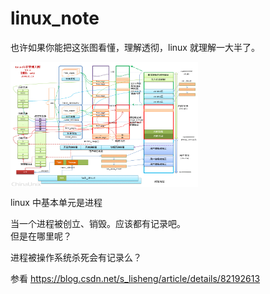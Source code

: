 # linux_note  
也许如果你能把这张图看懂，理解透彻，linux 就理解一大半了。

 <img src="./302233242843227.gif" width = "300" height = "200" alt="linux架构" align=center />



linux 中基本单元是进程  

当一个进程被创立、销毁。应该都有记录吧。  
但是在哪里呢？

进程被操作系统杀死会有记录么？

参看 https://blog.csdn.net/s_lisheng/article/details/82192613
